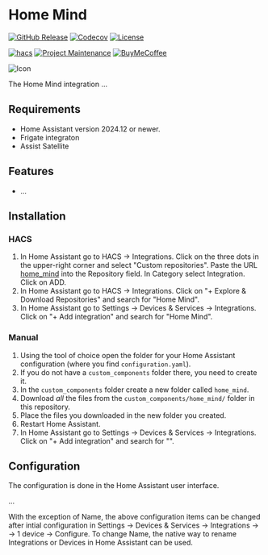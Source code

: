 # Home Mind

[![GitHub Release][releases-shield]][releases]
[![Codecov][coverage-shield]][coverage]
[![License][license-shield]][license]

[![hacs][hacsbadge]][hacs]
[![Project Maintenance][maintenance-shield]][user_profile]
[![BuyMeCoffee][buymecoffeebadge]][buymecoffee]

![Icon](assets/logo.png)

The Home Mind integration ...

## Requirements
- Home Assistant version 2024.12 or newer.
- Frigate integraton
- Assist Satellite

## Features
- ...

## Installation

### HACS
1. In Home Assistant go to HACS -> Integrations. Click on the three dots in the upper-right corner and select "Custom repositories". Paste the URL [home_mind](https://github.com/jonasbkarlsson/home_mind) into the Repository field. In Category select Integration. Click on ADD.
2. In Home Assistant go to HACS -> Integrations. Click on "+ Explore & Download Repositories" and search for "Home Mind".
3. In Home Assistant go to Settings -> Devices & Services -> Integrations. Click on "+ Add integration" and search for "Home Mind".

### Manual

1. Using the tool of choice open the folder for your Home Assistant configuration (where you find `configuration.yaml`).
2. If you do not have a `custom_components` folder there, you need to create it.
3. In the `custom_components` folder create a new folder called `home_mind`.
4. Download _all_ the files from the `custom_components/home_mind/` folder in this repository.
5. Place the files you downloaded in the new folder you created.
6. Restart Home Assistant.
7. In Home Assistant go to Settings -> Devices & Services -> Integrations. Click on "+ Add integration" and search for "".

## Configuration

The configuration is done in the Home Assistant user interface.

...

With the exception of Name, the above configuration items can be changed after intial configuration in Settings -> Devices & Services -> Integrations ->  -> 1 device -> Configure. To change Name, the native way to rename Integrations or Devices in Home Assistant can be used.

[home_mind]: https://github.com/jonasbkarlsson/home_mind
[releases-shield]: https://img.shields.io/github/v/release/jonasbkarlsson/home_mind?style=for-the-badge
[releases]: https://github.com/jonasbkarlsson/home_mind/releases
[coverage-shield]: https://img.shields.io/codecov/c/gh/jonasbkarlsson/home_mind?style=for-the-badge&logo=codecov
[coverage]: https://app.codecov.io/gh/jonasbkarlsson/home_mind
[license-shield]: https://img.shields.io/github/license/jonasbkarlsson/home_mind?style=for-the-badge
[license]: https://github.com/jonasbkarlsson/home_mind/blob/main/LICENSE
[hacs]: https://github.com/hacs/integration
[hacsbadge]: https://img.shields.io/badge/HACS-Custom-41BDF5.svg?style=for-the-badge
[maintenance-shield]: https://img.shields.io/badge/maintainer-Jonas%20Karlsson%20@jonasbkarlsson-41BDF5.svg?style=for-the-badge
[user_profile]: https://github.com/jonasbkarlsson
[buymecoffeebadge]: https://img.shields.io/badge/buy%20me%20a%20coffee-donate-FFDD00.svg?style=for-the-badge&logo=buymeacoffee
[buymecoffee]: https://www.buymeacoffee.com/jonasbkarlsson
